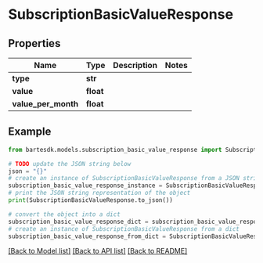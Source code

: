 # SubscriptionBasicValueResponse


## Properties

Name | Type | Description | Notes
------------ | ------------- | ------------- | -------------
**type** | **str** |  | 
**value** | **float** |  | 
**value_per_month** | **float** |  | 

## Example

```python
from bartesdk.models.subscription_basic_value_response import SubscriptionBasicValueResponse

# TODO update the JSON string below
json = "{}"
# create an instance of SubscriptionBasicValueResponse from a JSON string
subscription_basic_value_response_instance = SubscriptionBasicValueResponse.from_json(json)
# print the JSON string representation of the object
print(SubscriptionBasicValueResponse.to_json())

# convert the object into a dict
subscription_basic_value_response_dict = subscription_basic_value_response_instance.to_dict()
# create an instance of SubscriptionBasicValueResponse from a dict
subscription_basic_value_response_from_dict = SubscriptionBasicValueResponse.from_dict(subscription_basic_value_response_dict)
```
[[Back to Model list]](../README.md#documentation-for-models) [[Back to API list]](../README.md#documentation-for-api-endpoints) [[Back to README]](../README.md)


